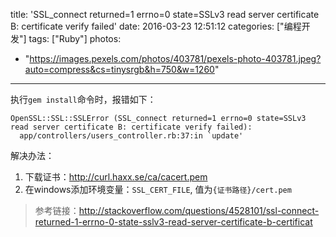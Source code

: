 title: 'SSL_connect returned=1 errno=0 state=SSLv3 read server certificate B: certificate verify failed'
date: 2016-03-23 12:51:12
categories: ["编程开发"]
tags: ["Ruby"]
photos:
  - "https://images.pexels.com/photos/403781/pexels-photo-403781.jpeg?auto=compress&cs=tinysrgb&h=750&w=1260"
---
执行`gem install`命令时，报错如下：

```
OpenSSL::SSL::SSLError (SSL_connect returned=1 errno=0 state=SSLv3 read server certificate B: certificate verify failed):
  app/controllers/users_controller.rb:37:in `update'
```

解决办法：

1. 下载证书：http://curl.haxx.se/ca/cacert.pem
2. 在windows添加环境变量：`SSL_CERT_FILE`, 值为`{证书路径}/cert.pem`

> 参考链接：http://stackoverflow.com/questions/4528101/ssl-connect-returned-1-errno-0-state-sslv3-read-server-certificate-b-certificat
